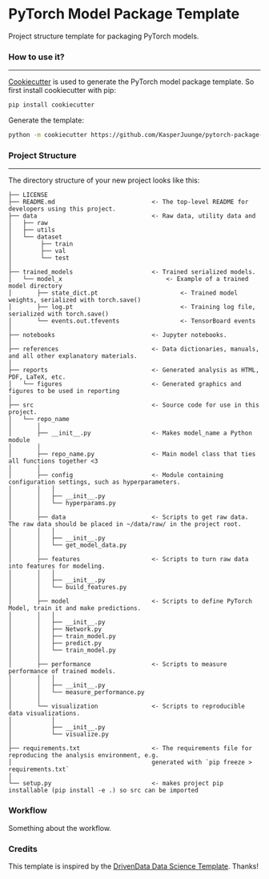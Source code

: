 # PyTorch Model Package Template
Project structure template for packaging PyTorch models.


### How to use it?
------------
[Cookiecutter](https://github.com/cookiecutter/cookiecutter) is used to generate the PyTorch model package template. So first install cookiecutter with pip:

``` bash
pip install cookiecutter
```
Generate the template:
``` bash
python -m cookiecutter https://github.com/KasperJuunge/pytorch-package-template
```

### Project Structure
------------

The directory structure of your new project looks like this: 

```
├── LICENSE
├── README.md                           <- The top-level README for developers using this project.
├── data                                <- Raw data, utility data and 
│   ├── raw
│   ├── utils        
│   └── dataset      
│        ├── train
│        ├── val
│        └── test
│
├── trained_models                      <- Trained serialized models.
│   └── model_x                             <- Example of a trained model directory
│       ├── state_dict.pt                       <- Trained model weights, serialized with torch.save()
│       ├── log.pt                              <- Training log file, serialized with torch.save()
│       └── events.out.tfevents                 <- TensorBoard events
│
├── notebooks                           <- Jupyter notebooks.
│
├── references                          <- Data dictionaries, manuals, and all other explanatory materials.
│
├── reports                             <- Generated analysis as HTML, PDF, LaTeX, etc.
│   └── figures                         <- Generated graphics and figures to be used in reporting
│
├── src                                 <- Source code for use in this project.
│   └── repo_name
│       │
│       ├── __init__.py                 <- Makes model_name a Python module
│       │        
│       ├── repo_name.py                <- Main model class that ties all functions together <3
│       │
│       ├── config                      <- Module containing configuration settings, such as hyperparameters.
│       │   │                 
│       │   ├── __init__.py
│       │   └── hyperparams.py
│       │ 
│       ├── data                        <- Scripts to get raw data. The raw data should be placed in ~/data/raw/ in the project root.
│       │   │                 
│       │   ├── __init__.py
│       │   └── get_model_data.py
│       │
│       ├── features                    <- Scripts to turn raw data into features for modeling.
│       │   │                 
│       │   ├── __init__.py
│       │   └── build_features.py
│       │
│       ├── model                       <- Scripts to define PyTorch Model, train it and make predictions.
│       │   │                 
│       │   ├── __init__.py
│       │   ├── Network.py
│       │   ├── train_model.py
│       │   ├── predict.py
│       │   └── train_model.py
│       │
│       ├── performance                 <- Scripts to measure performance of trained models.
│       │   │                 
│       │   ├── __init__.py
│       │   └── measure_performance.py
│       │
│       └── visualization               <- Scripts to reproducible data visualizations.
│           │                 
│           ├── __init__.py
│           └── visualize.py
│
├── requirements.txt                    <- The requirements file for reproducing the analysis environment, e.g.
│                                       generated with `pip freeze > requirements.txt`
│
└── setup.py                            <- makes project pip installable (pip install -e .) so src can be imported

```

### Workflow

Something about the workflow.

### Credits

This template is inspired by the [DrivenData Data Science Template](https://github.com/drivendata/cookiecutter-data-science). Thanks!



